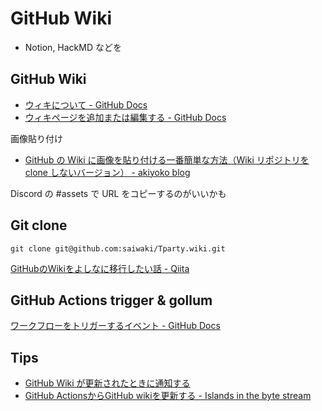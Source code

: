 # GitHub Wiki

* Notion, HackMD などを

## GitHub Wiki

* [ウィキについて - GitHub Docs](https://docs.github.com/ja/communities/documenting-your-project-with-wikis/about-wikis)
* [ウィキページを追加または編集する - GitHub Docs](https://docs.github.com/ja/communities/documenting-your-project-with-wikis/adding-or-editing-wiki-pages)

画像貼り付け

* [GitHub の Wiki に画像を貼り付ける一番簡単な方法（Wiki リポジトリを clone しないバージョン） - akiyoko blog](https://akiyoko.hatenablog.jp/entry/2016/08/30/051708)

Discord の #assets で URL をコピーするのがいいかも

## Git clone

```
git clone git@github.com:saiwaki/Tparty.wiki.git
```

[GitHubのWikiをよしなに移行したい話 - Qiita](https://qiita.com/Haaamaaaaa/items/bf06831796118bd026a4)

## GitHub Actions trigger & gollum

[ワークフローをトリガーするイベント - GitHub Docs](https://docs.github.com/ja/actions/using-workflows/events-that-trigger-workflows#project_card)

## Tips

* [GitHub Wiki が更新されたときに通知する](https://zenn.dev/snowcait/articles/9758605c914bf2)
* [GitHub ActionsからGitHub wikiを更新する - Islands in the byte stream](https://gfx.hatenablog.com/entry/2021/07/04/202004)
